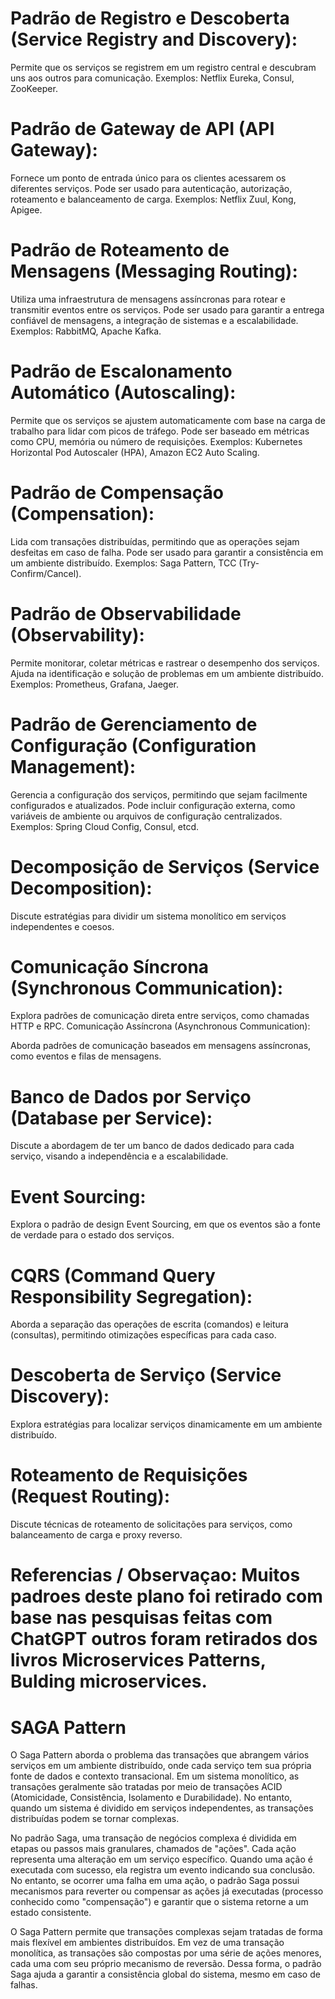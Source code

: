 # Padrão de Registro e Descoberta (Service Registry and Discovery):

Permite que os serviços se registrem em um registro central e descubram uns aos outros para comunicação.
Exemplos: Netflix Eureka, Consul, ZooKeeper.

# Padrão de Gateway de API (API Gateway):

Fornece um ponto de entrada único para os clientes acessarem os diferentes serviços.
Pode ser usado para autenticação, autorização, roteamento e balanceamento de carga.
Exemplos: Netflix Zuul, Kong, Apigee.

# Padrão de Roteamento de Mensagens (Messaging Routing):

Utiliza uma infraestrutura de mensagens assíncronas para rotear e transmitir eventos entre os serviços.
Pode ser usado para garantir a entrega confiável de mensagens, a integração de sistemas e a escalabilidade.
Exemplos: RabbitMQ, Apache Kafka.

# Padrão de Escalonamento Automático (Autoscaling):

Permite que os serviços se ajustem automaticamente com base na carga de trabalho para lidar com picos de tráfego.
Pode ser baseado em métricas como CPU, memória ou número de requisições.
Exemplos: Kubernetes Horizontal Pod Autoscaler (HPA), Amazon EC2 Auto Scaling.

# Padrão de Compensação (Compensation):

Lida com transações distribuídas, permitindo que as operações sejam desfeitas em caso de falha.
Pode ser usado para garantir a consistência em um ambiente distribuído.
Exemplos: Saga Pattern, TCC (Try-Confirm/Cancel).

# Padrão de Observabilidade (Observability):

Permite monitorar, coletar métricas e rastrear o desempenho dos serviços.
Ajuda na identificação e solução de problemas em um ambiente distribuído.
Exemplos: Prometheus, Grafana, Jaeger.

# Padrão de Gerenciamento de Configuração (Configuration Management):

Gerencia a configuração dos serviços, permitindo que sejam facilmente configurados e atualizados.
Pode incluir configuração externa, como variáveis de ambiente ou arquivos de configuração centralizados.
Exemplos: Spring Cloud Config, Consul, etcd.

# Decomposição de Serviços (Service Decomposition):

Discute estratégias para dividir um sistema monolítico em serviços independentes e coesos.

# Comunicação Síncrona (Synchronous Communication):

Explora padrões de comunicação direta entre serviços, como chamadas HTTP e RPC.
Comunicação Assíncrona (Asynchronous Communication):

Aborda padrões de comunicação baseados em mensagens assíncronas, como eventos e filas de mensagens.

# Banco de Dados por Serviço (Database per Service):
Discute a abordagem de ter um banco de dados dedicado para cada serviço, visando a independência e a escalabilidade.

# Event Sourcing:
Explora o padrão de design Event Sourcing, em que os eventos são a fonte de verdade para o estado dos serviços.

# CQRS (Command Query Responsibility Segregation):

Aborda a separação das operações de escrita (comandos) e leitura (consultas), permitindo otimizações específicas para cada caso.
# Descoberta de Serviço (Service Discovery):

Explora estratégias para localizar serviços dinamicamente em um ambiente distribuído.

# Roteamento de Requisições (Request Routing):

Discute técnicas de roteamento de solicitações para serviços, como balanceamento de carga e proxy reverso.

# Referencias / Observaçao: Muitos padroes deste plano foi retirado com base nas pesquisas feitas com ChatGPT outros foram retirados dos livros Microservices Patterns, Bulding microservices.

# SAGA Pattern

O Saga Pattern aborda o problema das transações que abrangem vários serviços em um ambiente distribuído, onde cada serviço tem sua própria fonte de dados e contexto transacional. Em um sistema monolítico, as transações geralmente são tratadas por meio de transações ACID (Atomicidade, Consistência, Isolamento e Durabilidade). No entanto, quando um sistema é dividido em serviços independentes, as transações distribuídas podem se tornar complexas.

No padrão Saga, uma transação de negócios complexa é dividida em etapas ou passos mais granulares, chamados de "ações". Cada ação representa uma alteração em um serviço específico. Quando uma ação é executada com sucesso, ela registra um evento indicando sua conclusão. No entanto, se ocorrer uma falha em uma ação, o padrão Saga possui mecanismos para reverter ou compensar as ações já executadas (processo conhecido como "compensação") e garantir que o sistema retorne a um estado consistente.

O Saga Pattern permite que transações complexas sejam tratadas de forma mais flexível em ambientes distribuídos. Em vez de uma transação monolítica, as transações são compostas por uma série de ações menores, cada uma com seu próprio mecanismo de reversão. Dessa forma, o padrão Saga ajuda a garantir a consistência global do sistema, mesmo em caso de falhas.





